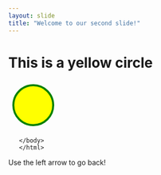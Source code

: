 ```yaml
---
layout: slide
title: "Welcome to our second slide!"
---
```

<html>
<body>

<h1>This is a yellow circle</h1>

<svg width="100" height="100">
   <circle cx="50" cy="50" r="40" stroke="green" stroke-width="4" fill="yellow" />
      </svg> 
       
       </body>
       </html>

Use the left arrow to go back!
